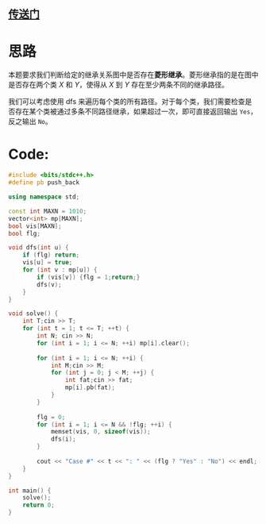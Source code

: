 ## [传送门](https://www.luogu.com.cn/problem/P13321)

# 思路

本题要求我们判断给定的继承关系图中是否存在**菱形继承**。菱形继承指的是在图中是否存在两个类 $X$ 和 $Y$，使得从 $X$ 到 $Y$ 存在至少两条不同的继承路径。

我们可以考虑使用 dfs 来遍历每个类的所有路径。对于每个类，我们需要检查是否存在某个类被通过多条不同路径继承，如果超过一次，即可直接返回输出 `Yes`，反之输出 `No`。

# Code:

```cpp
#include <bits/stdc++.h>
#define pb push_back

using namespace std;

const int MAXN = 1010;
vector<int> mp[MAXN];
bool vis[MAXN];
bool flg;

void dfs(int u) {
	if (flg) return;
	vis[u] = true;
	for (int v : mp[u]) {
		if (vis[v]) {flg = 1;return;}
		dfs(v);
	}
}

void solve() {
	int T;cin >> T;
	for (int t = 1; t <= T; ++t) {
		int N; cin >> N;
		for (int i = 1; i <= N; ++i) mp[i].clear();
		
		for (int i = 1; i <= N; ++i) {
			int M;cin >> M;
			for (int j = 0; j < M; ++j) {
				int fat;cin >> fat;
				mp[i].pb(fat);
			}
		}
		
		flg = 0;
		for (int i = 1; i <= N && !flg; ++i) {
			memset(vis, 0, sizeof(vis));
			dfs(i);
		}
		
		cout << "Case #" << t << ": " << (flg ? "Yes" : "No") << endl;
	}
}

int main() {
	solve();
	return 0;
}
```